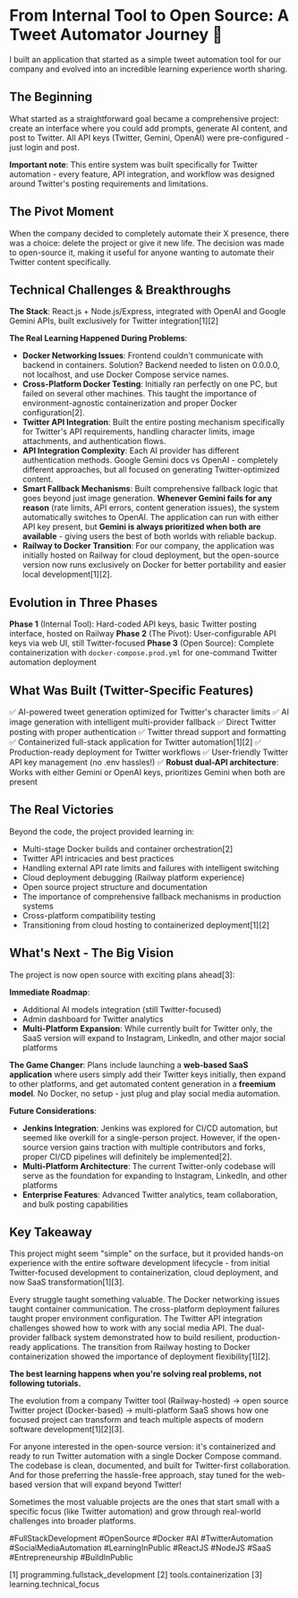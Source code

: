 # From Internal Tool to Open Source: A Tweet Automator Journey 🚀

I built an application that started as a simple tweet automation tool for our company and evolved into an incredible learning experience worth sharing.

## The Beginning
What started as a straightforward goal became a comprehensive project: create an interface where you could add prompts, generate AI content, and post to Twitter. All API keys (Twitter, Gemini, OpenAI) were pre-configured - just login and post.

**Important note**: This entire system was built specifically for Twitter automation - every feature, API integration, and workflow was designed around Twitter's posting requirements and limitations.

## The Pivot Moment
When the company decided to completely automate their X presence, there was a choice: delete the project or give it new life. The decision was made to open-source it, making it useful for anyone wanting to automate their Twitter content specifically.

## Technical Challenges & Breakthroughs

**The Stack**: React.js + Node.js/Express, integrated with OpenAI and Google Gemini APIs, built exclusively for Twitter integration[1][2]

**The Real Learning Happened During Problems**:
- **Docker Networking Issues**: Frontend couldn't communicate with backend in containers. Solution? Backend needed to listen on 0.0.0.0, not localhost, and use Docker Compose service names.
- **Cross-Platform Docker Testing**: Initially ran perfectly on one PC, but failed on several other machines. This taught the importance of environment-agnostic containerization and proper Docker configuration[2].
- **Twitter API Integration**: Built the entire posting mechanism specifically for Twitter's API requirements, handling character limits, image attachments, and authentication flows.
- **API Integration Complexity**: Each AI provider has different authentication methods. Google Gemini docs vs OpenAI - completely different approaches, but all focused on generating Twitter-optimized content.
- **Smart Fallback Mechanisms**: Built comprehensive fallback logic that goes beyond just image generation. **Whenever Gemini fails for any reason** (rate limits, API errors, content generation issues), the system automatically switches to OpenAI. The application can run with either API key present, but **Gemini is always prioritized when both are available** - giving users the best of both worlds with reliable backup.
- **Railway to Docker Transition**: For our company, the application was initially hosted on Railway for cloud deployment, but the open-source version now runs exclusively on Docker for better portability and easier local development[1][2].

## Evolution in Three Phases

**Phase 1** (Internal Tool): Hard-coded API keys, basic Twitter posting interface, hosted on Railway
**Phase 2** (The Pivot): User-configurable API keys via web UI, still Twitter-focused
**Phase 3** (Open Source): Complete containerization with `docker-compose.prod.yml` for one-command Twitter automation deployment

## What Was Built (Twitter-Specific Features)
✅ AI-powered tweet generation optimized for Twitter's character limits
✅ AI image generation with intelligent multi-provider fallback
✅ Direct Twitter posting with proper authentication
✅ Twitter thread support and formatting
✅ Containerized full-stack application for Twitter automation[1][2]
✅ Production-ready deployment for Twitter workflows
✅ User-friendly Twitter API key management (no .env hassles!)
✅ **Robust dual-API architecture**: Works with either Gemini or OpenAI keys, prioritizes Gemini when both are present

## The Real Victories
Beyond the code, the project provided learning in:
- Multi-stage Docker builds and container orchestration[2]
- Twitter API intricacies and best practices
- Handling external API rate limits and failures with intelligent switching
- Cloud deployment debugging (Railway platform experience)
- Open source project structure and documentation
- The importance of comprehensive fallback mechanisms in production systems
- Cross-platform compatibility testing
- Transitioning from cloud hosting to containerized deployment[1][2]

## What's Next - The Big Vision
The project is now open source with exciting plans ahead[3]:

**Immediate Roadmap**:
- Additional AI models integration (still Twitter-focused)
- Admin dashboard for Twitter analytics
- **Multi-Platform Expansion**: While currently built for Twitter only, the SaaS version will expand to Instagram, LinkedIn, and other major social platforms

**The Game Changer**: Plans include launching a **web-based SaaS application** where users simply add their Twitter keys initially, then expand to other platforms, and get automated content generation in a **freemium model**. No Docker, no setup - just plug and play social media automation.

**Future Considerations**:
- **Jenkins Integration**: Jenkins was explored for CI/CD automation, but seemed like overkill for a single-person project. However, if the open-source version gains traction with multiple contributors and forks, proper CI/CD pipelines will definitely be implemented[2].
- **Multi-Platform Architecture**: The current Twitter-only codebase will serve as the foundation for expanding to Instagram, LinkedIn, and other platforms
- **Enterprise Features**: Advanced Twitter analytics, team collaboration, and bulk posting capabilities

## Key Takeaway
This project might seem "simple" on the surface, but it provided hands-on experience with the entire software development lifecycle - from initial Twitter-focused development to containerization, cloud deployment, and now SaaS transformation[1][3].

Every struggle taught something valuable. The Docker networking issues taught container communication. The cross-platform deployment failures taught proper environment configuration. The Twitter API integration challenges showed how to work with any social media API. The dual-provider fallback system demonstrated how to build resilient, production-ready applications. The transition from Railway hosting to Docker containerization showed the importance of deployment flexibility[1][2].

**The best learning happens when you're solving real problems, not following tutorials.**

The evolution from a company Twitter tool (Railway-hosted) → open source Twitter project (Docker-based) → multi-platform SaaS shows how one focused project can transform and teach multiple aspects of modern software development[1][2][3].

For anyone interested in the open-source version: it's containerized and ready to run Twitter automation with a single Docker Compose command. The codebase is clean, documented, and built for Twitter-first collaboration. And for those preferring the hassle-free approach, stay tuned for the web-based version that will expand beyond Twitter!

Sometimes the most valuable projects are the ones that start small with a specific focus (like Twitter automation) and grow through real-world challenges into broader platforms.

#FullStackDevelopment #OpenSource #Docker #AI #TwitterAutomation #SocialMediaAutomation #LearningInPublic #ReactJS #NodeJS #SaaS #Entrepreneurship #BuildInPublic

[1] programming.fullstack_development
[2] tools.containerization
[3] learning.technical_focus
